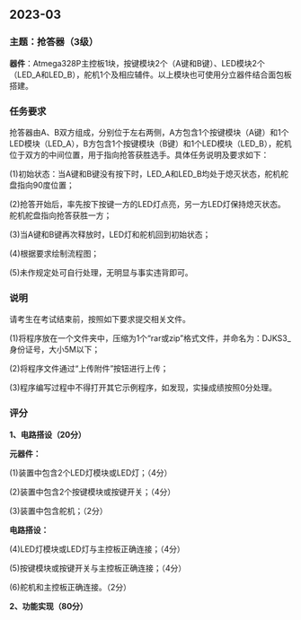 ## 2023-03

### **主题：抢答器（3级）**

**器件**：Atmega328P主控板1块，按键模块2个（A键和B键）、LED模块2个（LED_A和LED_B），舵机1个及相应辅件。以上模块也可使用分立器件结合面包板搭建。

### **任务要求** 

抢答器由A、B双方组成，分别位于左右两侧，A方包含1个按键模块（A键）和1个LED模块（LED_A），B方包含1个按键模块（B键）和1个LED模块（LED_B），舵机位于双方的中间位置，用于指向抢答获胜选手。具体任务说明及要求如下：

(1)初始状态：当A键和B键没有按下时，LED_A和LED_B均处于熄灭状态，舵机舵盘指向90度位置；

(2)抢答开始后，率先按下按键一方的LED灯点亮，另一方LED灯保持熄灭状态。舵机舵盘指向抢答获胜一方；

(3)当A键和B键再次释放时，LED灯和舵机回到初始状态；

(4)根据要求绘制流程图；

(5)未作规定处可自行处理，无明显与事实违背即可。

### **说明**

请考生在考试结束前，按照如下要求提交相关文件。

(1)将程序放在一个文件夹中，压缩为1个“rar或zip”格式文件，并命名为：DJKS3_身份证号，大小5M以下；

(2)将程序文件通过“上传附件”按钮进行上传；

(3)程序编写过程中不得打开其它示例程序，如发现，实操成绩按照0分处理。

### **评分**

**1、电路搭设（20分）**

**元器件：**

(1)装置中包含2个LED灯模块或LED灯；（4分）

(2)装置中包含2个按键模块或按键开关；（4分）

(3)装置中包含舵机；（2分）

**电路搭设：**

(4)LED灯模块或LED灯与主控板正确连接；（4分）

(5)按键模块或按键开关与主控板正确连接；（4分）

(6)舵机和主控板正确连接。（2分）

**2、功能实现（80分）**